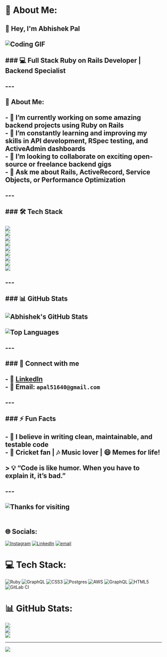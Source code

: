 # 💫 About Me:
## 👋 Hey, I'm Abhishek Pal<br><br>![Coding GIF](https://media.giphy.com/media/qgQUggAC3Pfv687qPC/giphy.gif)<br><br>### 💻 Full Stack Ruby on Rails Developer | Backend Specialist<br><br>---<br><br>🚀 **About Me:**<br><br>- 🔭 I’m currently working on some amazing backend projects using **Ruby on Rails**  <br>- 🌱 I’m constantly learning and improving my skills in **API development**, **RSpec testing**, and **ActiveAdmin dashboards**<br>- 👯 I’m looking to collaborate on exciting open-source or freelance backend gigs  <br>- 💬 Ask me about **Rails**, **ActiveRecord**, **Service Objects**, or **Performance Optimization**<br><br>---<br><br>### 🛠️ Tech Stack<br><br><img src="https://img.shields.io/badge/Ruby-red?style=flat&logo=ruby&logoColor=white" /><br><img src="https://img.shields.io/badge/Ruby%20on%20Rails-CC0000?style=flat&logo=ruby-on-rails&logoColor=white" /><br><img src="https://img.shields.io/badge/PostgreSQL-316192?style=flat&logo=postgresql&logoColor=white" /><br><img src="https://img.shields.io/badge/Redis-D9281A?style=flat&logo=redis&logoColor=white" /><br><img src="https://img.shields.io/badge/AWS%20S3-232F3E?style=flat&logo=amazon-aws&logoColor=white" /><br><img src="https://img.shields.io/badge/Git-F05032?style=flat&logo=git&logoColor=white" /><br><img src="https://img.shields.io/badge/JavaScript-F7DF1E?style=flat&logo=javascript&logoColor=black" /><br><img src="https://img.shields.io/badge/HTML-E34F26?style=flat&logo=html5&logoColor=white" /><br><img src="https://img.shields.io/badge/CSS-1572B6?style=flat&logo=css3&logoColor=white" /><br><br>---<br><br>### 📊 GitHub Stats<br><br>![Abhishek's GitHub Stats](https://github-readme-stats.vercel.app/api?username=abhishek-ror&show_icons=true&theme=tokyonight)<br><br>![Top Languages](https://github-readme-stats.vercel.app/api/top-langs/?username=abhishek-ror&layout=compact&theme=tokyonight)<br><br>---<br><br>### 🤝 Connect with me<br><br>- 💼 [LinkedIn](https://www.linkedin.com/in/abhishek-ror)<br>- 📧 Email: `apal51640@gmail.com`<br><br>---<br><br>### ⚡ Fun Facts<br><br>- 🧠 I believe in **writing clean, maintainable, and testable code**<br>- 🏏 Cricket fan | 🎶 Music lover | 😄 Memes for life!<br><br>> 💡 “Code is like humor. When you have to explain it, it’s bad.”<br><br>---<br><br>![Thanks for visiting](https://komarev.com/ghpvc/?username=abhishek-ror&color=brightgreen)<br><br>


## 🌐 Socials:
[![Instagram](https://img.shields.io/badge/Instagram-%23E4405F.svg?logo=Instagram&logoColor=white)](https://instagram.com/er.abhishek.pal) [![LinkedIn](https://img.shields.io/badge/LinkedIn-%230077B5.svg?logo=linkedin&logoColor=white)](https://linkedin.com/in/https://linkedin.com/in/abhishek-developer) [![email](https://img.shields.io/badge/Email-D14836?logo=gmail&logoColor=white)](mailto:apal51640@gmail.com) 

# 💻 Tech Stack:
![Ruby](https://img.shields.io/badge/ruby-%23CC342D.svg?style=for-the-badge&logo=ruby&logoColor=white) ![GraphQL](https://img.shields.io/badge/-GraphQL-E10098?style=for-the-badge&logo=graphql&logoColor=white) ![CSS3](https://img.shields.io/badge/css3-%231572B6.svg?style=for-the-badge&logo=css3&logoColor=white) ![Postgres](https://img.shields.io/badge/postgres-%23316192.svg?style=for-the-badge&logo=postgresql&logoColor=white) ![AWS](https://img.shields.io/badge/AWS-%23FF9900.svg?style=for-the-badge&logo=amazon-aws&logoColor=white) ![GraphQL](https://img.shields.io/badge/-GraphQL-E10098?style=for-the-badge&logo=graphql&logoColor=white) ![HTML5](https://img.shields.io/badge/html5-%23E34F26.svg?style=for-the-badge&logo=html5&logoColor=white) ![GitLab CI](https://img.shields.io/badge/gitlab%20CI-%23181717.svg?style=for-the-badge&logo=gitlab&logoColor=white)
# 📊 GitHub Stats:
![](https://github-readme-stats.vercel.app/api?username=abhishek-ror&theme=transparent&hide_border=false&include_all_commits=true&count_private=true)<br/>
![](https://nirzak-streak-stats.vercel.app/?user=abhishek-ror&theme=transparent&hide_border=false)<br/>
![](https://github-readme-stats.vercel.app/api/top-langs/?username=abhishek-ror&theme=transparent&hide_border=false&include_all_commits=true&count_private=true&layout=compact)

---
[![](https://visitcount.itsvg.in/api?id=abhishek-ror&icon=0&color=0)](https://visitcount.itsvg.in)

<!-- Proudly created with GPRM ( https://gprm.itsvg.in ) -->
